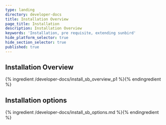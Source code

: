 ```yaml
---
type: landing
directory: developer-docs
title: Installation Overview
page_title: Installation
description: Installation Overview
keywords: 'Installation, pre requisite, extending sunbird'
hide_platform_selector: true
hide_section_selector: true
published: true
---
```


## Installation Overview

{% ingredient /developer-docs/install_sb_overview_p1 %}{% endingredient %}


## Installation options
{% ingredient /developer-docs/install_sb_options.md %}{% endingredient %}
